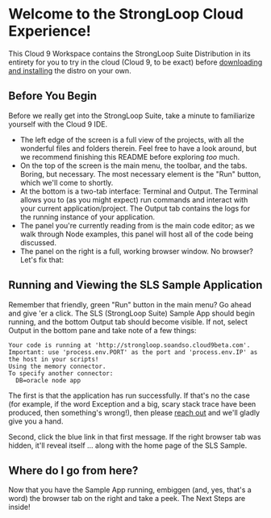 # Welcome to the StrongLoop Cloud Experience!

This Cloud 9 Workspace contains the StrongLoop Suite Distribution in its entirety
for you to try in the cloud (Cloud 9, to be exact) before [downloading and
installing][download] the distro on your own.

## Before You Begin

Before we really get into the StrongLoop Suite, take a minute to familiarize
yourself with the Cloud 9 IDE.

 * The left edge of the screen is a full view of the projects, with all the
wonderful files and folders therein. Feel free to have a look around, but we
recommend finishing this README before exploring _too_ much.
 * On the top of the screen is the main menu, the toolbar, and the tabs. Boring,
but necessary. The most necessary element is the "Run" button, which we'll come
to shortly.
 * At the bottom is a two-tab interface: Terminal and Output. The Terminal
allows you to (as you might expect) run commands and interact with your current
application/project. The Output tab contains the logs for the running instance
of your application.
 * The panel you're currently reading from is the main code editor; as we walk
through Node examples, this panel will host all of the code being discussed.
 * The panel on the right is a full, working browser window. No browser? Let's
fix that:

## Running and Viewing the SLS Sample Application

Remember that friendly, green "Run" button in the main menu? Go ahead and give
'er a click. The SLS (StrongLoop Suite) Sample App should begin running, and
the bottom Output tab should become visible. If not, select Output in the bottom
pane and take note of a few things:

```
Your code is running at 'http://strongloop.soandso.cloud9beta.com'.
Important: use 'process.env.PORT' as the port and 'process.env.IP' as the host in your scripts!
Using the memory connector.
To specify another connector:
  DB=oracle node app
```

The first is that the application has run successfully. If that's no the case
(for example, if the word Exception and a big, scary stack trace have been
produced, then something's wrong!), then please [reach out][support] and we'll
gladly give you a hand.

Second, click the blue link in that first message. If the right browser tab was
hidden, it'll reveal itself ... along with the home page of the SLS Sample.

## Where do I go from here?

Now that you have the Sample App running, embiggen (and, yes, that's a word) the
browser tab on the right and take a peek. The Next Steps are inside!

[download]: #
[support]: #
